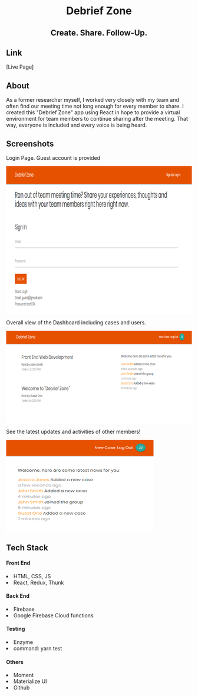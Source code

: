 <h1 align=center>Debrief Zone</h1>

<h2 align="center"> Create. Share. Follow-Up.
</h2>

## Link
[Live Page]

## About

As a former researcher myself, I worked very closely with my team and often find our meeting time not long enough for every member to share. I created this "Debrief Zone" app using React in hope to provide a virtual environment for team members to continue sharing after the meeting. That way, everyone is included and every voice is being heard. 

## Screenshots
<p>
    Login Page. Guest account is provided
</p>
<img align="center" src="https://github.com/dngiang/debrief-zone/blob/master/public/img/DZ_LogIn.png" alt="LoginPage"  height=400 width=800>

<p>
    Overall view of the Dashboard including cases and users.
</p>
<img align="center" src="https://github.com/dngiang/debrief-zone/blob/master/public/img/DZ_Dashboard.png" alt="Dashboard" height=250 width=800>

<p>
    See the latest updates and activities of other members!
</p>
<img align="center" src="https://github.com/dngiang/debrief-zone/blob/master/public/img/DZ_Notifications.png" alt="Notifications" height=250 width=400>

## Tech Stack
#### Front End
  <li>HTML, CSS, JS</li>
  <li>React, Redux, Thunk</li>

#### Back End
  <li>Firebase</li>
  <li>Google Firebase Cloud functions</li>
  
#### Testing
   <li>Enzyme</li>
   <li>command: yarn test</li>

#### Others
  <li>Moment</li>
  <li>Materialize UI</li>
  <li>Github</li>

